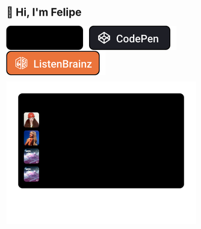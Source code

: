 # :wave: Hi, I'm Felipe

[![Website](Website.svg)](https://felipe.keiler.nom.br/)[![CodePen](CodePen.svg)](https://codepen.io/fkeiler/)[![ListenBrainz](ListenBrainz.svg)](https://listenbrainz.org/user/fkeiler/)

[![fkeiler's Recent Listens](listens.svg)](https://listenbrainz.org/user/fkeiler/)

